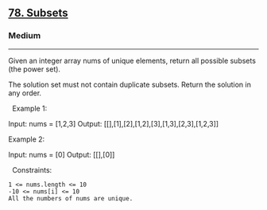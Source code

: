 <h2><a href="https://leetcode.com/problems/subsets/">78. Subsets</a></h2><h3>Medium</h3><hr>Given an integer array nums of unique elements, return all possible subsets (the power set).

The solution set must not contain duplicate subsets. Return the solution in any order.

 
Example 1:

Input: nums = [1,2,3]
Output: [[],[1],[2],[1,2],[3],[1,3],[2,3],[1,2,3]]


Example 2:

Input: nums = [0]
Output: [[],[0]]


 
Constraints:


	1 <= nums.length <= 10
	-10 <= nums[i] <= 10
	All the numbers of nums are unique.

